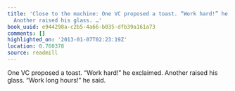 ```yaml
---
title: 'Close to the machine: One VC proposed a toast. “Work hard!” he exclaimed.
  Another raised his glass. …'
book_uuid: e944298a-c2b5-4a66-b035-dfb39a161a73
comments: []
highlighted_on: '2013-01-07T02:23:19Z'
location: 0.760378
source: readmill
---
```


One VC proposed a toast. “Work hard!” he exclaimed. Another raised his glass. “Work long hours!” he said.